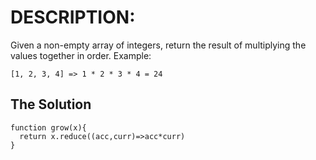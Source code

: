 # DESCRIPTION:
Given a non-empty array of integers, return the result of multiplying the values together in order. Example:
```
[1, 2, 3, 4] => 1 * 2 * 3 * 4 = 24
```

## The Solution
```
function grow(x){
  return x.reduce((acc,curr)=>acc*curr)
}
```